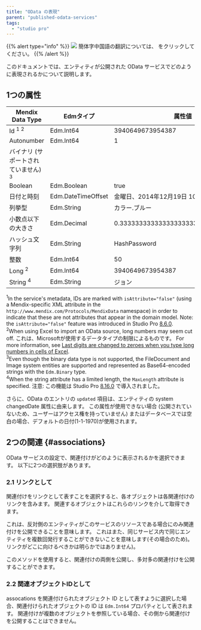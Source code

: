 ```yaml
---
title: "OData の表現"
parent: "published-odata-services"
tags:
  - "studio pro"
---
```


{{% alert type="info" %}}
<img src="attachments/chinese-translation/china.png" style="display: inline-block; margin: 0" /> 簡体字中国語の翻訳については、 [<unk> <unk> <unk>](https://cdn.mendix.tencent-cloud.com/documentation/refguide8/odata-representation.pdf) をクリックしてください。
{{% /alert %}}

このドキュメントでは、エンティティが公開された OData サービスでどのように表現されるかについて説明します。

## 1つの属性

| Mendix Data Type                | Edmタイプ             | 属性値                                  | Atom XML 表現                          |
| ------------------------------- | ------------------ | ------------------------------------ | ------------------------------------ |
| Id <sup>1</sup> <sup>2</sup>    | Edm.Int64          | 3940649673954387                     | 3940649673954387                     |
| Autonumber                      | Edm.Int64          | 1                                    | 1                                    |
| バイナリ (サポートされていません) <sup>3</sup> |                    |                                      |                                      |
| Boolean                         | Edm.Boolean        | true                                 | true                                 |
| 日付と時刻                           | Edm.DateTimeOffset | 金曜日、2014年12月19日 10:27:27 GMT         | 2014-12-19T10:27:27.000Z             |
| 列挙型                             | Edm.String         | カラー.ブルー                              | 青                                    |
| 小数点以下の大きさ                       | Edm.Decimal        | 0.3333333333333333333333333333333333 | 0.3333333333333333333333333333333333 |
| ハッシュ文字列                         | Edm.String         | HashPassword                         | HashPassword                         |
| 整数                              | Edm.Int64          | 50                                   | 50                                   |
| Long <sup>2</sup>               | Edm.Int64          | 3940649673954387                     | 3940649673954387                     |
| String <sup>4</sup>             | Edm.String         | ジョン                                  | ジョン                                  |

<sup>1</sup>In the service's metadata, IDs are marked with `isAttribute="false"` (using a Mendix-specific XML attribute in the `http://www.mendix.com/Protocols/MendixData` namespace) in order to indicate that these are not attributes that appear in the domain model. Note: the `isAttribute="false"` feature was introduced in Studio Pro [8.6.0](/releasenotes/studio-pro/8.6#860).<br /> <sup>2</sup>When using Excel to import an OData source, long numbers may seem cut off. これは、Microsoftが使用するデータタイプの制限によるものです。 For more information, see [Last digits are changed to zeroes when you type long numbers in cells of Excel](https://support.microsoft.com/en-us/kb/269370).<br /> <sup>3</sup>Even though the binary data type is not supported, the FileDocument and Image system entities are supported and represented as Base64-encoded strings with the `Edm.Binary` type.<br /> <sup>4</sup>When the string attribute has a limited length, the `MaxLength` attribute is specified. 注意: この機能は Studio Pro [8.16.0](/releasenotes/studio-pro/8.16#8160) で導入されました。

さらに、OData のエントリの `updated` 項目は、エンティティの system changedDate 属性に由来します。 この属性が使用できない場合 (公開されていないため、ユーザーはアクセス権を持っていません) またはデータベースでは空白の場合、デフォルトの日付(1-1-1970)が使用されます。

## 2つの関連 {#associations}

OData サービスの設定で、関連付けがどのように表示されるかを選択できます。 以下に2つの選択肢があります。

### 2.1 リンクとして

関連付けをリンクとして表すことを選択すると、各オブジェクトは各関連付けのリンクを含みます。 関連するオブジェクトはこれらのリンクを介して取得できます。

これは、反対側のエンティティがこのサービスのリソースである場合にのみ関連付けを公開できることを意味します。 これはまた、同じサービス内で同じエンティティを複数回発行することができないことを意味します(その場合のため)。 リンクがどこに向けるべきかは明らかではありません)。

このメソッドを使用すると、関連付けの両側を公開し、多対多の関連付けを公開することができます。

### 2.2 関連オブジェクトIDとして

assocations を関連付けられたオブジェクト ID として表すように選択した場合、関連付けられたオブジェクトの ID は `Edm.Int64` プロパティとして表されます。 関連付けが複数のオブジェクトを参照している場合、その側から関連付けを公開することはできません。
